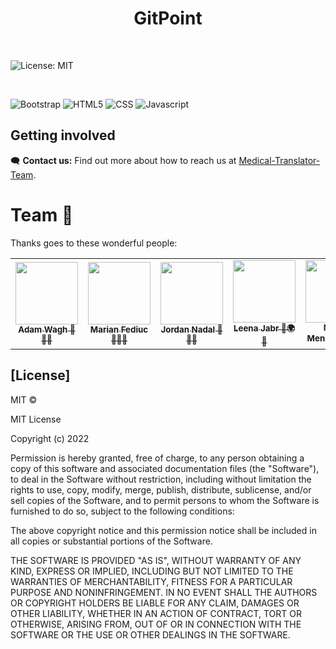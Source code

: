 <h1 align="center"> GitPoint </h1> <br>
<p align="center">
  <a href="https://github.com/adamwagh512/Medical-Translator/">
  </a>
</p>


![License: MIT](https://img.shields.io/badge/License-MIT-yellow.svg)

<br>

![Bootstrap](https://img.shields.io/badge/bootstrap-%23563D7C.svg?style=for-the-badge&logo=bootstrap&logoColor=white)
![HTML5](https://img.shields.io/badge/HTML5-E34F26?style=for-the-badge&logo=html5&logoColor=white)
![CSS](https://img.shields.io/badge/CSS3-1572B6?style=for-the-badge&logo=css3&logoColor=white)
![Javascript](https://img.shields.io/badge/JavaScript-323330?style=for-the-badge&logo=javascript&logoColor=F7DF1E)























## Getting involved

🗨️ **Contact us:**
Find out more about how to reach us at
[Medical-Translator-Team](https://github.com/adamwagh512/Medical-Translator).


# Team 👏

Thanks goes to these wonderful people:

<!-- ALL-CONTRIBUTORS-LIST:START - Do not remove or modify this section -->
<!-- prettier-ignore-start -->
<!-- markdownlint-disable -->
<table>
  <tr>
<td align="center"><a href="https://github.com/adamwagh512"><img src="https://avatars.githubusercontent.com/u/106627977?v=4" width="100px;" alt=""/><br /><sub><b>Adam Wagh 🧭💡🎤 </b></sub></a></td>
<td align="center"><a href="https://github.com/marianfediuc"><img src="https://avatars.githubusercontent.com/u/107372356?v=4" width="100px;" alt=""/><br /><sub><b>Marian Fediuc 🧑‍📆🏫</b></sub></a></td>
<td align="center"><a href="https://github.com/jnadal22"><img src="https://avatars.githubusercontent.com/u/106439905?v=4" width="100px;" alt=""/><br /><sub><b>Jordan Nadal 🎨💡🧩</b></sub></a></td>
<td align="center"><a href="https://github.com/LeenaJabr"><img src="https://avatars.githubusercontent.com/u/107494937?v=4" width="100px;" alt=""/><br /><sub><b>Leena Jabr 🧩🌍📖</b></sub></a></td>
<td align="center"><a href="https://github.com/mmdoza002"><img src="https://avatars.githubusercontent.com/u/103911356?v=4" width="100px;" alt=""/><br /><sub><b>Martin Mendoza 🌍🔌📖</b></sub></a></td>
 </tr>
</table>

<!-- markdownlint-restore -->
<!-- prettier-ignore-end -->

<!-- ALL-CONTRIBUTORS-LIST:END -->


## [License]  
 
MIT © 

MIT License

Copyright (c) 2022

Permission is hereby granted, free of charge, to any person obtaining a copy of this software and associated documentation files (the "Software"), to deal in the Software without restriction, including without limitation the rights to use, copy, modify, merge, publish, distribute, sublicense, and/or sell copies of the Software, and to permit persons to whom the Software is furnished to do so, subject to the following conditions:

The above copyright notice and this permission notice shall be included in all copies or substantial portions of the Software.

THE SOFTWARE IS PROVIDED "AS IS", WITHOUT WARRANTY OF ANY KIND, EXPRESS OR IMPLIED, INCLUDING BUT NOT LIMITED TO THE WARRANTIES OF MERCHANTABILITY, FITNESS FOR A PARTICULAR PURPOSE AND NONINFRINGEMENT. IN NO EVENT SHALL THE AUTHORS OR COPYRIGHT HOLDERS BE LIABLE FOR ANY CLAIM, DAMAGES OR OTHER LIABILITY, WHETHER IN AN ACTION OF CONTRACT, TORT OR OTHERWISE, ARISING FROM, OUT OF OR IN CONNECTION WITH THE SOFTWARE OR THE USE OR OTHER DEALINGS IN THE SOFTWARE.
